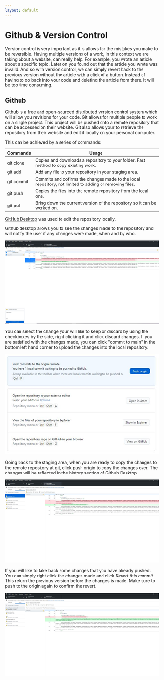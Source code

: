 ```yaml
---
layout: default
---
```


# Github & Version Control
Version control is very important as it is allows for the mistakes you make to be reversible. Having multiple versions of a work, in this context we are taking about a website, can really help.
For example, you wrote an article about a specific topic. Later on you found out that the article you wrote was invaild. And so with version control, we can simply revert back to the previous version without the article with a click of a button. Instead of having to go back into your code and deleting the article from there. It will be too time consuming.

## Github
Github is a free and open-sourced distributed version control system which will allow you revisions for your code. Git allows for multiple people to work on a single project. This project will be pushed onto a remote repository that can be accessed on their website. Git also allows your to retrieve the repository from their website and edit it locally on your personal computer.

This can be achieved by a series of commands:

|Commands |Usage |
|-------|-------|
|git clone|Copies and downloads a repository to your folder. Fast method to copy existing work.|
|git add|Add any file to your repository in your staging area.|
|git commit|Commits and cofirms the changes made to the local repository, not limited to adding or removing files.|
|git push|Copies the files into the remote repository from the local one.|
|git pull|Bring down the current version of the repository so it can be worked on.|

[GitHub Desktop](https://desktop.github.com/) was used to edit the repository locally.

Github desktop allows you to see the changes made to the repository and will notify the user if any changes were made, when and by who.

![changes made](images/changes.JPG)

You can select the change your will like to keep or discard by using the checkboxes by the side, right clicking it and click discard changes. If you are satisfied with the changes made, you can click "commit to main" in the bottom left hand corner to upload the changes into the local repository.

![Push Origin](images/push.JPG)

Going back to the staging area, when you are ready to copy the changes to the remote repository at git, click push origin to copy the changes over. The changes will be reflected in the history section of Github Desktop.

![History](images/history.JPG)

If you will like to take back some changes that you have already pushed. You can simply right click the changes made and click *Revert this commit*. This return the previous version before the changes is made. Make sure to push to the origin again to confirm the revert.

![Revert](images/revert.JPG)
